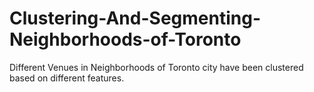 # Clustering-And-Segmenting-Neighborhoods-of-Toronto
Different Venues in Neighborhoods of Toronto city have been clustered based on different features.
